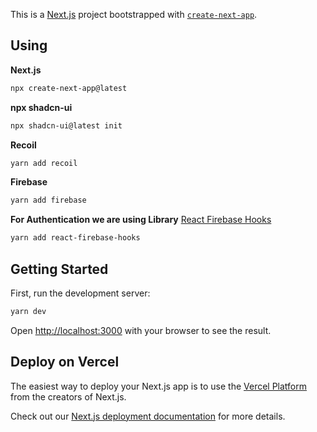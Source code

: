 This is a [Next.js](https://nextjs.org/) project bootstrapped with [`create-next-app`](https://github.com/vercel/next.js/tree/canary/packages/create-next-app).

## Using

**Next.js**

```bash
npx create-next-app@latest
```

**npx shadcn-ui**

```bash
npx shadcn-ui@latest init

```

**Recoil**

```bash
yarn add recoil
```

**Firebase**

```bash
yarn add firebase
```

**For Authentication we are using Library** [React Firebase Hooks](https://www.npmjs.com/package/react-firebase-hooks)

```bash
yarn add react-firebase-hooks
```

## Getting Started

First, run the development server:

```bash
yarn dev
```

Open [http://localhost:3000](http://localhost:3000) with your browser to see the result.

## Deploy on Vercel

The easiest way to deploy your Next.js app is to use the [Vercel Platform](https://vercel.com/new?utm_medium=default-template&filter=next.js&utm_source=create-next-app&utm_campaign=create-next-app-readme) from the creators of Next.js.

Check out our [Next.js deployment documentation](https://nextjs.org/docs/deployment) for more details.
